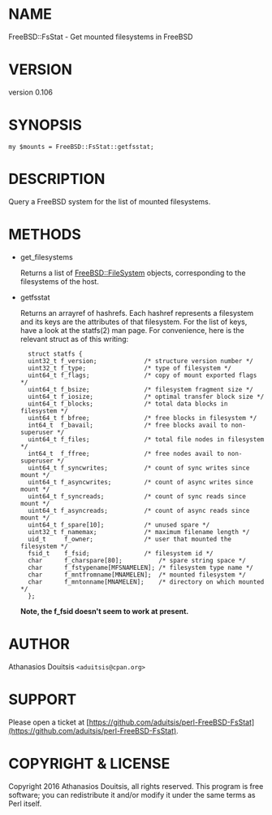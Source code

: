# NAME

FreeBSD::FsStat - Get mounted filesystems in FreeBSD

# VERSION

version 0.106

# SYNOPSIS

    my $mounts = FreeBSD::FsStat::getfsstat;

# DESCRIPTION

Query a FreeBSD system for the list of mounted filesystems.

# METHODS

- get\_filesystems

    Returns a list of [FreeBSD::FileSystem](https://metacpan.org/pod/FreeBSD::FileSystem) objects, corresponding
    to the filesystems of the host.

- getfsstat

    Returns an arrayref of hashrefs. Each hashref represents a filesystem and its keys
    are the attributes of that filesystem. For the list of keys, have a look at the
    statfs(2) man page. For convenience, here is the relevant struct as of this
    writing:

        struct statfs {
        uint32_t f_version;             /* structure version number */
        uint32_t f_type;                /* type of filesystem */
        uint64_t f_flags;               /* copy of mount exported flags */
        uint64_t f_bsize;               /* filesystem fragment size */
        uint64_t f_iosize;              /* optimal transfer block size */
        uint64_t f_blocks;              /* total data blocks in filesystem */
        uint64_t f_bfree;               /* free blocks in filesystem */
        int64_t  f_bavail;              /* free blocks avail to non-superuser */
        uint64_t f_files;               /* total file nodes in filesystem */
        int64_t  f_ffree;               /* free nodes avail to non-superuser */
        uint64_t f_syncwrites;          /* count of sync writes since mount */
        uint64_t f_asyncwrites;         /* count of async writes since mount */
        uint64_t f_syncreads;           /* count of sync reads since mount */
        uint64_t f_asyncreads;          /* count of async reads since mount */
        uint64_t f_spare[10];           /* unused spare */
        uint32_t f_namemax;             /* maximum filename length */
        uid_t     f_owner;              /* user that mounted the filesystem */
        fsid_t    f_fsid;               /* filesystem id */
        char      f_charspare[80];          /* spare string space */
        char      f_fstypename[MFSNAMELEN]; /* filesystem type name */
        char      f_mntfromname[MNAMELEN];  /* mounted filesystem */
        char      f_mntonname[MNAMELEN];    /* directory on which mounted */
        };

    **Note, the f\_fsid doesn't seem to work at present.**

# AUTHOR

Athanasios Douitsis `<aduitsis@cpan.org>`

# SUPPORT

Please open a ticket at [https://github.com/aduitsis/perl-FreeBSD-FsStat](https://github.com/aduitsis/perl-FreeBSD-FsStat).

# COPYRIGHT & LICENSE

Copyright 2016 Athanasios Douitsis, all rights reserved.
This program is free software; you can redistribute it and/or modify it
under the same terms as Perl itself.
